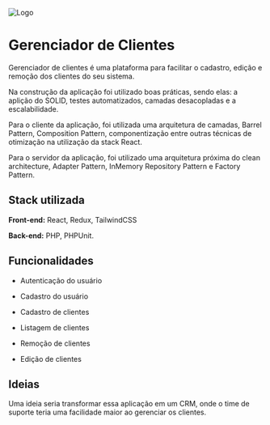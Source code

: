
![Logo](https://static.kabum.com.br/conteudo/icons/logo.svg) 
# Gerenciador de Clientes

Gerenciador de clientes é uma plataforma para facilitar o cadastro, edição e remoção dos clientes do seu sistema. 

Na construção da aplicação foi utilizado boas práticas, sendo elas: a aplição do SOLID, testes automatizados, camadas desacopladas e a escalabilidade.

Para o cliente da aplicação, foi utilizada uma arquitetura de camadas, Barrel Pattern, Composition Pattern, componentização entre outras técnicas de otimização na utilização da stack React.

Para o servidor da aplicação, foi utilizado uma arquitetura próxima do clean architecture, Adapter Pattern, InMemory Repository Pattern e Factory Pattern.


## Stack utilizada

**Front-end:** React, Redux, TailwindCSS

**Back-end:** PHP, PHPUnit.


## Funcionalidades

- Autenticação do usuário
- Cadastro do usuário

- Cadastro de clientes
- Listagem de clientes
- Remoção de clientes
- Edição de clientes


## Ideias

Uma ideia seria transformar essa aplicação em um CRM, onde o time de suporte teria uma facilidade maior ao gerenciar os clientes.

